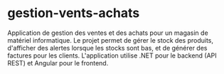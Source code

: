 # gestion-vents-achats
Application de gestion des ventes et des achats pour un magasin de matériel informatique. Le projet permet de gérer le stock des produits, d'afficher des alertes lorsque les stocks sont bas, et de générer des factures pour les clients. L'application utilise .NET pour le backend (API REST) et Angular pour le frontend.
